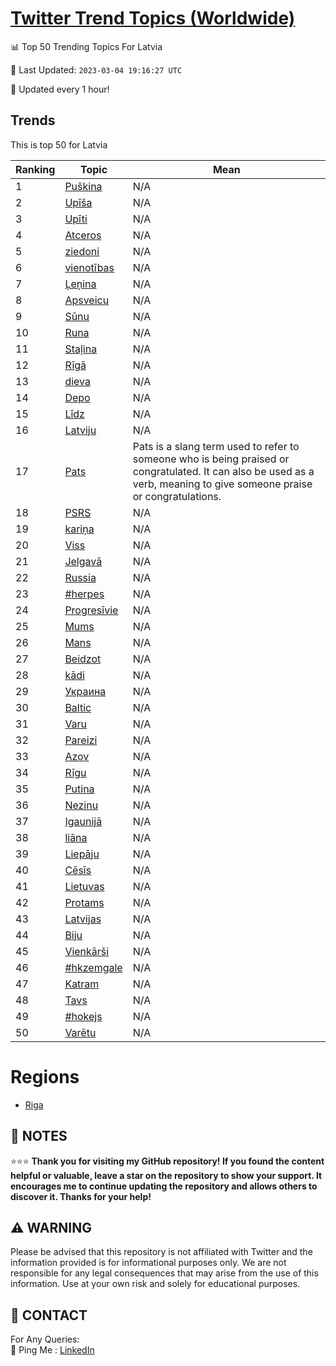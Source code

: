 [Twitter Trend Topics (Worldwide)](https://github.com/ErcinDedeoglu/Twitter-Trend-Topics)
==========


📊 Top 50 Trending Topics For Latvia

📆 Last Updated: `2023-03-04 19:16:27 UTC`

🔧 Updated every 1 hour!


## Trends

This is top 50 for Latvia

| Ranking | Topic | Mean |
| ------- | ------------ | ------------ |
| 1 | [Puškina](http://twitter.com/search?q=Pu%c5%a1kina) | N/A |
| 2 | [Upīša](http://twitter.com/search?q=Up%c4%ab%c5%a1a) | N/A |
| 3 | [Upīti](http://twitter.com/search?q=Up%c4%abti) | N/A |
| 4 | [Atceros](http://twitter.com/search?q=Atceros) | N/A |
| 5 | [ziedoni](http://twitter.com/search?q=ziedoni) | N/A |
| 6 | [vienotības](http://twitter.com/search?q=vienot%c4%abbas) | N/A |
| 7 | [Ļeņina](http://twitter.com/search?q=%c4%bbe%c5%86ina) | N/A |
| 8 | [Apsveicu](http://twitter.com/search?q=Apsveicu) | N/A |
| 9 | [Sūnu](http://twitter.com/search?q=S%c5%abnu) | N/A |
| 10 | [Runa](http://twitter.com/search?q=Runa) | N/A |
| 11 | [Staļina](http://twitter.com/search?q=Sta%c4%bcina) | N/A |
| 12 | [Rīgā](http://twitter.com/search?q=R%c4%abg%c4%81) | N/A |
| 13 | [dieva](http://twitter.com/search?q=dieva) | N/A |
| 14 | [Depo](http://twitter.com/search?q=Depo) | N/A |
| 15 | [Līdz](http://twitter.com/search?q=L%c4%abdz) | N/A |
| 16 | [Latviju](http://twitter.com/search?q=Latviju) | N/A |
| 17 | [Pats](http://twitter.com/search?q=Pats) | Pats is a slang term used to refer to someone who is being praised or congratulated. It can also be used as a verb, meaning to give someone praise or congratulations. |
| 18 | [PSRS](http://twitter.com/search?q=PSRS) | N/A |
| 19 | [kariņa](http://twitter.com/search?q=kari%c5%86a) | N/A |
| 20 | [Viss](http://twitter.com/search?q=Viss) | N/A |
| 21 | [Jelgavā](http://twitter.com/search?q=Jelgav%c4%81) | N/A |
| 22 | [Russia](http://twitter.com/search?q=Russia) | N/A |
| 23 | [#herpes](http://twitter.com/search?q=%23herpes) | N/A |
| 24 | [Progresīvie](http://twitter.com/search?q=Progres%c4%abvie) | N/A |
| 25 | [Mums](http://twitter.com/search?q=Mums) | N/A |
| 26 | [Mans](http://twitter.com/search?q=Mans) | N/A |
| 27 | [Beidzot](http://twitter.com/search?q=Beidzot) | N/A |
| 28 | [kādi](http://twitter.com/search?q=k%c4%81di) | N/A |
| 29 | [Украина](http://twitter.com/search?q=%d0%a3%d0%ba%d1%80%d0%b0%d0%b8%d0%bd%d0%b0) | N/A |
| 30 | [Baltic](http://twitter.com/search?q=Baltic) | N/A |
| 31 | [Varu](http://twitter.com/search?q=Varu) | N/A |
| 32 | [Pareizi](http://twitter.com/search?q=Pareizi) | N/A |
| 33 | [Azov](http://twitter.com/search?q=Azov) | N/A |
| 34 | [Rīgu](http://twitter.com/search?q=R%c4%abgu) | N/A |
| 35 | [Putina](http://twitter.com/search?q=Putina) | N/A |
| 36 | [Nezinu](http://twitter.com/search?q=Nezinu) | N/A |
| 37 | [Igaunijā](http://twitter.com/search?q=Igaunij%c4%81) | N/A |
| 38 | [liāna](http://twitter.com/search?q=li%c4%81na) | N/A |
| 39 | [Liepāju](http://twitter.com/search?q=Liep%c4%81ju) | N/A |
| 40 | [Cēsīs](http://twitter.com/search?q=C%c4%93s%c4%abs) | N/A |
| 41 | [Lietuvas](http://twitter.com/search?q=Lietuvas) | N/A |
| 42 | [Protams](http://twitter.com/search?q=Protams) | N/A |
| 43 | [Latvijas](http://twitter.com/search?q=Latvijas) | N/A |
| 44 | [Biju](http://twitter.com/search?q=Biju) | N/A |
| 45 | [Vienkārši](http://twitter.com/search?q=Vienk%c4%81r%c5%a1i) | N/A |
| 46 | [#hkzemgale](http://twitter.com/search?q=%23hkzemgale) | N/A |
| 47 | [Katram](http://twitter.com/search?q=Katram) | N/A |
| 48 | [Tavs](http://twitter.com/search?q=Tavs) | N/A |
| 49 | [#hokejs](http://twitter.com/search?q=%23hokejs) | N/A |
| 50 | [Varētu](http://twitter.com/search?q=Var%c4%93tu) | N/A |



# Regions

* [Riga](</Latvia/Riga.md>)



## 📝 NOTES

⭐⭐⭐ **Thank you for visiting my GitHub repository! If you found the content helpful or valuable, leave a star on the repository to show your support. It encourages me to continue updating the repository and allows others to discover it. Thanks for your help!**


## ⚠️ WARNING

Please be advised that this repository is not affiliated with Twitter and the information provided is for informational purposes only. We are not responsible for any legal consequences that may arise from the use of this information. Use at your own risk and solely for educational purposes.


## 📨 CONTACT

 For Any Queries:  
            🏓 Ping Me : [LinkedIn](https://www.linkedin.com/in/ercindedeoglu/)
